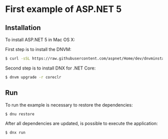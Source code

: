 # First example of ASP.NET 5

## Installation

To install ASP.NET 5 in Mac OS X:

First step is to install the DNVM:

```sh
$ curl -sSL https://raw.githubusercontent.com/aspnet/Home/dev/dnvminstall.sh | DNX_BRANCH=dev sh && source ~/.dnx/dnvm/dnvm.sh
```

Second step is to install DNX for .NET Core:

```sh
$ dnvm upgrade -r coreclr
```

## Run

To run the example is necessary to restore the dependencies:

```sh
$ dnu restore
```

After all dependencies are updated, is possible to execute the application:

```sh
$ dnx run
```